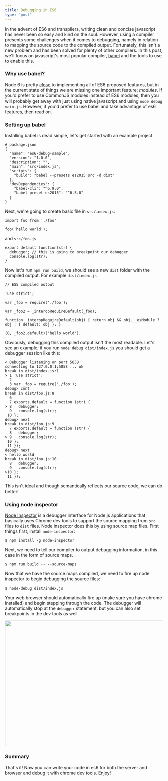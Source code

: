 ```yaml
---
title: Debugging in ES6
type: "post"
---
```


In the advent of ES6 and transpilers, writing clean and concise javascript has never been so easy and kind on the soul. However, using a compiler presents some challenges when it comes to debugging, namely in relation to mapping the source code to the compiled output. Fortunately, this isn't a new problem and has been solved for plenty of other compilers. In this post, we'll focus on javascript's most popular compiler, [babel](http://babel.org) and the tools to use to enable this.

### Why use babel?
Node 6 is pretty [close](http://node.green/) to implementing all of ES6 proposed features, but in the current state of things we are missing one important feature; *modules*. If you'd prefer to use CommonJS modules instead of ES6 modules, then you will probably get away with just using native javascript and using `node debug main.js`. However, if you'd prefer to use babel and take advantage of es6 features, then read on.

### Setting up babel
Installing babel is dead simple, let's get started with an example project:

```
# package.json
{
  "name": "es6-debug-sample",
  "version": "1.0.0",
  "description": "",
  "main": "src/index.js",
  "scripts": {
    "build": "babel --presets es2015 src -d dist"
  },
  "devDependencies": {
    "babel-cli": "^6.9.0",
    "babel-preset-es2015": "^6.5.0"
  }
}
```

Next, we're going to create basic file in `src/index.js`:

```
import foo from './foo'

foo('hello world');

```

and `src/foo.js`

```
export default function(str) {
  debugger; // this is going to breakpoint our debugger
  console.log(str);
}

```

Now let's run `npm run build`, we should see a new `dist` folder with the compiled output. For example `dist/index.js`

```
// ES5 compiled output

'use strict';

var _foo = require('./foo');

var _foo2 = _interopRequireDefault(_foo);

function _interopRequireDefault(obj) { return obj && obj.__esModule ? obj : { default: obj }; }

(0, _foo2.default)('hello world');

```

Obviously, debugging this compiled output isn't the most readable. Let's see an example; if you run `node debug dist/index.js` you should get a debugger session like this:

```
< Debugger listening on port 5858
connecting to 127.0.0.1:5858 ... ok
break in dist/index.js:1
> 1 'use strict';
  2
  3 var _foo = require('./foo');
debug> cont
break in dist/foo.js:8
  6
  7 exports.default = function (str) {
> 8   debugger;
  9   console.log(str);
 10 };
debug> next
break in dist/foo.js:9
  7 exports.default = function (str) {
  8   debugger;
> 9   console.log(str);
 10 };
 11 });
debug> next
< hello world
break in dist/foo.js:10
  8   debugger;
  9   console.log(str);
>10 };
 11 });

```

This isn't ideal and though semantically reflects our source code, we can do better!

### Using node inspector
[Node Inspector](https://github.com/node-inspector/node-inspector) is a debugger interface for Node.js applications that basically uses Chrome dev tools to support the source mapping from `src` files to `dist` files. Node inspector does this by using source map files. First things first, install `node-inspector`:

```
$ npm install -g node-inspector
```

Next, we need to tell our compiler to output debugging information, in this case in the form of source maps. 

```
$ npm run build -- --source-maps
```

Now that we have the source maps compiled, we need to fire up node inspector to begin debugging the source files:

```
$ node-debug dist/index.js
```

Your web browser should automatically fire up (make sure you have chrome installed) and begin stepping through the code. The debugger will automatically stop at the `debugger` statement, but you can also set breakpoints in the dev tools as well.


<center><img width="600" height="400" layout="responsive" src="/images/es6-debug.png"></img></center>

### Summary
That's it! Now you can write your code in es6 for both the server and browser and debug it with chrome dev tools. 
Enjoy!
